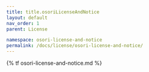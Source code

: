 ```yaml
---
title: title.osoriLicenseAndNotice
layout: default
nav_order: 1
parent: License

namespace: osori-license-and-notice
permalink: /docs/license/osori-license-and-notice/
---
```

{% tf osori-license-and-notice.md %}